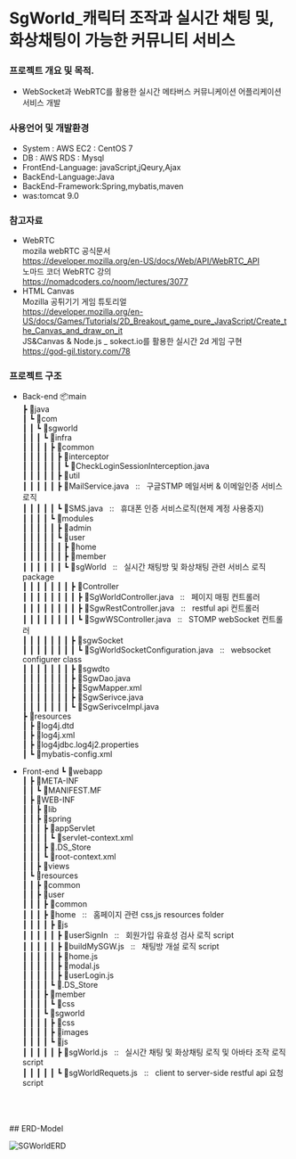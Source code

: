 # SgWorld_캐릭터 조작과 실시간 채팅 및, 화상채팅이 가능한 커뮤니티 서비스

### 프로젝트 개요 및 목적.
- WebSocket과 WebRTC를 활용한 실시간 메타버스 커뮤니케이션 어플리케이션 서비스 개발


### 사용언어 및 개발환경
- System : AWS EC2 : CentOS 7<br>
- DB : AWS RDS : Mysql<br>
- FrontEnd-Language: javaScript,jQeury,Ajax<br>
- BackEnd-Language:Java<br>
- BackEnd-Framework:Spring,mybatis,maven<br>
- was:tomcat 9.0<br>


### 참고자료
- WebRTC<br>
mozila webRTC 공식문서 <br>
https://developer.mozilla.org/en-US/docs/Web/API/WebRTC_API<br>
노마드 코더 WebRTC 강의<br>
https://nomadcoders.co/noom/lectures/3077<br>
- HTML Canvas<br>
Mozilla 공튀기기 게임 튜토리얼<br>
https://developer.mozilla.org/en-US/docs/Games/Tutorials/2D_Breakout_game_pure_JavaScript/Create_the_Canvas_and_draw_on_it<br>
JS&Canvas & Node.js _ sokect.io를 활용한 실시간 2d 게임 구현<br>
https://god-gil.tistory.com/78<br>


### 프로젝트 구조

- Back-end
📦main<br>
 ┣ 📂java<br>
 ┃ ┗ 📂com<br>
 ┃ ┃ ┗ 📂sgworld<br>
 ┃ ┃ ┃ ┗ 📂infra<br>
 ┃ ┃ ┃ ┃ ┣ 📂common<br>
 ┃ ┃ ┃ ┃ ┃ ┣ 📂interceptor<br>
 ┃ ┃ ┃ ┃ ┃ ┃ ┗ 📜CheckLoginSessionInterception.java<br>
 ┃ ┃ ┃ ┃ ┃ ┣ 📂util<br>
 ┃ ┃ ┃ ┃ ┃ ┣ 📜MailService.java &nbsp;&nbsp;::&nbsp;&nbsp; 구글STMP 메일서버 &  이메일인증 서비스 로직 <br>
 ┃ ┃ ┃ ┃ ┃ ┗ 📜SMS.java &nbsp;&nbsp;::&nbsp;&nbsp; 휴대폰 인증 서비스로직(현제 계정 사용중지)<br>
 ┃ ┃ ┃ ┃ ┗ 📂modules<br>
 ┃ ┃ ┃ ┃ ┃ ┣ 📂admin<br>
 ┃ ┃ ┃ ┃ ┃ ┗ 📂user<br>
 ┃ ┃ ┃ ┃ ┃ ┃ ┣ 📂home <br>
 ┃ ┃ ┃ ┃ ┃ ┃ ┣ 📂member<br>
 ┃ ┃ ┃ ┃ ┃ ┃ ┗ 📂sgWorld &nbsp;&nbsp;::&nbsp;&nbsp; 실시간 채팅방 및 화상채팅 관련 서비스 로직 package<br> 
 ┃ ┃ ┃ ┃ ┃ ┃ ┃ ┣ 📂Controller<br>
 ┃ ┃ ┃ ┃ ┃ ┃ ┃ ┃ ┣ 📜SgWorldController.java &nbsp;&nbsp;::&nbsp;&nbsp; 페이지 매핑 컨트롤러<br>
 ┃ ┃ ┃ ┃ ┃ ┃ ┃ ┃ ┣ 📜SgwRestController.java &nbsp;&nbsp;::&nbsp;&nbsp; restful api 컨트롤러<br>
 ┃ ┃ ┃ ┃ ┃ ┃ ┃ ┃ ┗ 📜SgwWSController.java &nbsp;&nbsp;::&nbsp;&nbsp; STOMP webSocket 컨트롤러<br>
 ┃ ┃ ┃ ┃ ┃ ┃ ┃ ┣ 📂sgwSocket<br>
 ┃ ┃ ┃ ┃ ┃ ┃ ┃ ┃ ┗ 📜SgWorldSocketConfiguration.java &nbsp;&nbsp;::&nbsp;&nbsp; websocket configurer class <br>
 ┃ ┃ ┃ ┃ ┃ ┃ ┃ ┣ 📂sgwdto<br>
 ┃ ┃ ┃ ┃ ┃ ┃ ┃ ┣ 📜SgwDao.java<br>
 ┃ ┃ ┃ ┃ ┃ ┃ ┃ ┣ 📜SgwMapper.xml<br>
 ┃ ┃ ┃ ┃ ┃ ┃ ┃ ┣ 📜SgwSerivce.java<br>
 ┃ ┃ ┃ ┃ ┃ ┃ ┃ ┗ 📜SgwSerivceImpl.java<br>
 ┣ 📂resources<br>
 ┃ ┣ 📜log4j.dtd<br>
 ┃ ┣ 📜log4j.xml<br>
 ┃ ┣ 📜log4jdbc.log4j2.properties<br>
 ┃ ┗ 📜mybatis-config.xml<br>
 
 
 
- Front-end
 ┗ 📂webapp<br>
 ┃ ┣ 📂META-INF<br>
 ┃ ┃ ┗ 📜MANIFEST.MF<br>
 ┃ ┣ 📂WEB-INF<br>
 ┃ ┃ ┣ 📂lib<br>
 ┃ ┃ ┣ 📂spring<br>
 ┃ ┃ ┃ ┣ 📂appServlet<br>
 ┃ ┃ ┃ ┃ ┗ 📜servlet-context.xml<br>
 ┃ ┃ ┃ ┣ 📜.DS_Store<br>
 ┃ ┃ ┃ ┗ 📜root-context.xml<br>
 ┃ ┃ ┣ 📂views<br>
 ┃ ┗ 📂resources<br>
 ┃ ┃ ┣ 📂common<br>
 ┃ ┃ ┣ 📂user<br>
 ┃ ┃ ┃ ┣ 📂common<br>
 ┃ ┃ ┃ ┣ 📂home &nbsp;&nbsp;::&nbsp;&nbsp; 홈페이지 관련 css,js resources folder <br>
 ┃ ┃ ┃ ┃ ┣ 📂js<br>
 ┃ ┃ ┃ ┃ ┃ ┣ 📂userSignIn &nbsp;&nbsp;::&nbsp;&nbsp; 회원가입 유효성 검사 로직 script<br>
 ┃ ┃ ┃ ┃ ┃ ┣ 📜buildMySGW.js &nbsp;&nbsp;::&nbsp;&nbsp; 채팅방 개설 로직 script<br>
 ┃ ┃ ┃ ┃ ┃ ┣ 📜home.js <br>
 ┃ ┃ ┃ ┃ ┃ ┣ 📜modal.js<br>
 ┃ ┃ ┃ ┃ ┃ ┣ 📜userLogin.js<br>
 ┃ ┃ ┃ ┃ ┗ 📜.DS_Store<br>
 ┃ ┃ ┃ ┣ 📂member<br>
 ┃ ┃ ┃ ┃ ┗ 📂css<br>
 ┃ ┃ ┃ ┗ 📂sgworld<br>
 ┃ ┃ ┃ ┃ ┣ 📂css<br>
 ┃ ┃ ┃ ┃ ┣ 📂images<br>
 ┃ ┃ ┃ ┃ ┗ 📂js<br>
 ┃ ┃ ┃ ┃ ┃ ┣ 📜sgWorld.js &nbsp;&nbsp;::&nbsp;&nbsp; 실시간 채팅 및 화상채팅 로직 및 아바타 조작 로직 script <br>
 ┃ ┃ ┃ ┃ ┃ ┗ 📜sgWorldRequets.js &nbsp;&nbsp;::&nbsp;&nbsp; client to server-side restful api 요청  script <br>
 
 
 
 
 
 
 <br>
 <br>
 <br>
 ## ERD-Model
 
 ![SGWorldERD](https://user-images.githubusercontent.com/88885019/210168387-db11a778-dc72-48ad-9700-17d03fbc488b.png)
 <br>
 <br>
